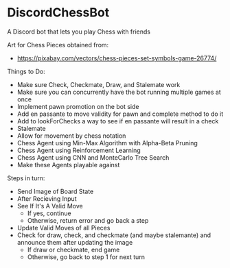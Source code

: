 # DiscordChessBot
A Discord bot that lets you play Chess with friends

Art for Chess Pieces obtained from:
- https://pixabay.com/vectors/chess-pieces-set-symbols-game-26774/

Things to Do:
- Make sure Check, Checkmate, Draw, and Stalemate work
- Make sure you can concurrently have the bot running multiple games at once
- Implement pawn promotion on the bot side
- Add en passante to move validity for pawn and complete method to do it
- Add to lookForChecks a way to see if en passante will result in a check
- Stalemate 
- Allow for movement by chess notation
- Chess Agent using Min-Max Algorithm with Alpha-Beta Pruning
- Chess Agent using Reinforcement Learning
- Chess Agent using CNN and MonteCarlo Tree Search
- Make these Agents playable against

Steps in turn:
- Send Image of Board State
- After Recieving Input
- See If It's A Valid Move
  - If yes, continue
  - Otherwise, return error and go back a step
- Update Valid Moves of all Pieces
- Check for draw, check, and checkmate (and maybe stalemante) and announce them after updating the image
  - If draw or checkmate, end game
  - Otherwise, go back to step 1 for next turn